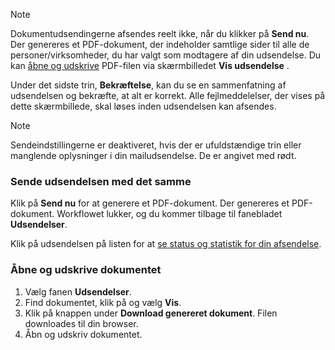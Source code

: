 <!-- markdownlint-disable-file MD041 -->
> [!NOTE]
> Dokumentudsendingerne afsendes reelt ikke, når du klikker på **Send nu**. Der genereres et PDF-dokument, der indeholder samtlige sider til alle de personer/virksomheder, du har valgt som modtagere af din udsendelse. Du kan [åbne og udskrive](#open-and-print-the-document) PDF-filen via skærmbilledet **Vis udsendelse** .

Under det sidste trin, **Bekræftelse**, kan du se en sammenfatning af udsendelsen og bekræfte, at alt er korrekt. Alle fejlmeddelelser, der vises på dette skærmbillede, skal løses inden udsendelsen kan afsendes.

> [!NOTE]
> Sendeindstillingerne er deaktiveret, hvis der er ufuldstændige trin eller manglende oplysninger i din mailudsendelse. De er angivet med rødt.

### Sende udsendelsen med det samme

Klik på **Send nu** for at generere et PDF-dokument. Der genereres et PDF-dokument. Workflowet lukker, og du kommer tilbage til fanebladet **Udsendelser**.

Klik på udsendelsen på listen for at [se status og statistik for din afsendelse][1].

### <a id="open-and-print-the-document"></a>Åbne og udskrive dokumentet

1. Vælg fanen **Udsendelser**.
2. Find dokumentet, klik på <i class="ph ph-list" aria-label="Task menu"></i> og vælg **Vis**.
3. Klik på knappen under **Download genereret dokument**. Filen downloades til din browser.
4. Åbn og udskriv dokumentet.

<!-- Referenced links -->
[1]: ../../view-statistics.md
